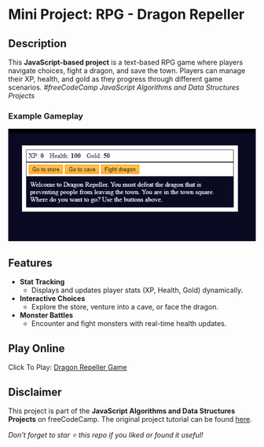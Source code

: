 # Mini Project: RPG - Dragon Repeller

## Description

This **JavaScript-based project** is a text-based RPG game where players navigate choices, fight a dragon, and save the town. Players can manage their XP, health, and gold as they progress through different game scenarios. _#freeCodeCamp JavaScript Algorithms and Data Structures Projects_

### Example Gameplay

![Dragon Repeller Gameplay Screenshot](Assets/Game.png)

## Features

-   **Stat Tracking**
    -   Displays and updates player stats (XP, Health, Gold) dynamically.
-   **Interactive Choices**
    -   Explore the store, venture into a cave, or face the dragon.
-   **Monster Battles**
    -   Encounter and fight monsters with real-time health updates.

## Play Online

Click To Play: [Dragon Repeller Game](https://eddking-qs.github.io/JavaScript-Mini_Project-Role_Playing_Game/)

## Disclaimer

This project is part of the **JavaScript Algorithms and Data Structures Projects** on freeCodeCamp. The original project tutorial can be found [here](https://www.freecodecamp.org/learn/javascript-algorithms-and-data-structures-v8/).

_Don't forget to star ⭐ this repo if you liked or found it useful!_
